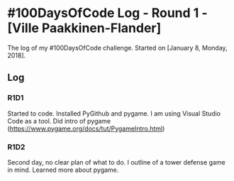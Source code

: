 # #100DaysOfCode Log - Round 1 - [Ville Paakkinen-Flander]

The log of my #100DaysOfCode challenge. Started on [January 8, Monday, 2018].

## Log

### R1D1 
Started to code. Installed PyGithub and pygame. I am using Visual Studio Code as a tool. Did intro of pygame (https://www.pygame.org/docs/tut/PygameIntro.html)

### R1D2
Second day, no clear plan of what to do. I outline of a tower defense game in mind. Learned more about pygame.
